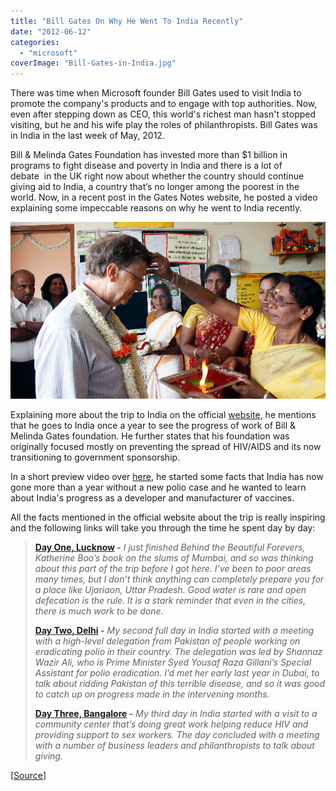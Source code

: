 ```yaml
---
title: "Bill Gates On Why He Went To India Recently"
date: "2012-06-12"
categories: 
  - "microsoft"
coverImage: "Bill-Gates-in-India.jpg"
---
```


There was time when Microsoft founder Bill Gates used to visit India to promote the company's products and to engage with top authorities. Now, even after stepping down as CEO, this world's richest man hasn't stopped visiting, but he and his wife play the roles of philanthropists. Bill Gates was in India in the last week of May, 2012.

Bill & Melinda Gates Foundation has invested more than $1 billion in programs to fight disease and poverty in India and there is a lot of debate  in the UK right now about whether the country should continue giving aid to India, a country that’s no longer among the poorest in the world. Now, in a recent post in the Gates Notes website, he posted a video explaining some impeccable reasons on why he went to India recently.

[![](images/Bill-Gates-in-India.jpg "Bill Gates in India")](http://iCosmoGeek.com/wp-content/uploads/2012/06/Bill-Gates-in-India.jpg)

Explaining more about the trip to India on the official [website](http://www.thegatesnotes.com/Topics/Health/Why-India), he mentions that he goes to India once a year to see the progress of work of Bill & Melinda Gates foundation. He further states that his foundation was originally focused mostly on preventing the spread of HIV/AIDS and its now transitioning to government sponsorship.

In a short preview video over [here](http://www.thegatesnotes.com/Topics/Health/Why-India), he started some facts that India has now gone more than a year without a new polio case and he wanted to learn about India's progress as a developer and manufacturer of vaccines.

All the facts mentioned in the official website about the trip is really inspiring and the following links will take you through the time he spent day by day:

> **[Day One, Lucknow](http://www.thegatesnotes.com/Topics/Health/Day-One-India-May-2012) -** _I just finished Behind the Beautiful Forevers, Katherine Boo’s book on the slums of Mumbai, and so was thinking about this part of the trip before I got here. I’ve been to poor areas many times, but I don’t think anything can completely prepare you for a place like Ujariaon, Uttar Pradesh. Good water is rare and open defecation is the rule. It is a stark reminder that even in the cities, there is much work to be done._
> 
> **[Day Two, Delhi](http://www.thegatesnotes.com/Topics/Health/Day-Two-India-May-2012) -** _My second full day in India started with a meeting with a high-level delegation from Pakistan of people working on eradicating polio in their country. The delegation was led by Shannaz Wazir Ali, who is Prime Minister Syed Yousaf Raza Gillani’s Special Assistant for polio eradication. I’d met her early last year in Dubai, to talk about ridding Pakistan of this terrible disease, and so it was good to catch up on progress made in the intervening months._
> 
> **[Day Three, Bangalore](http://www.thegatesnotes.com/Topics/Health/India-Day-Three) -** _My third day in India started with a visit to a community center that’s doing great work helping reduce HIV and providing support to sex workers. The day concluded with a meeting with a number of business leaders and philanthropists to talk about giving._

\[[Source](http://www.thegatesnotes.com)\]
